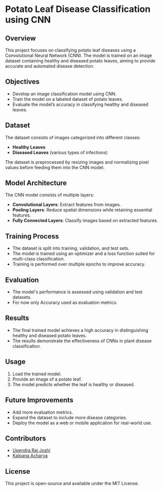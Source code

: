 # Potato Leaf Disease Classification using CNN

## Overview
This project focuses on classifying potato leaf diseases using a Convolutional Neural Network (CNN). The model is trained on an image dataset containing healthy and diseased potato leaves, aiming to provide accurate and automated disease detection.

## Objectives
- Develop an image classification model using CNN.
- Train the model on a labeled dataset of potato leaves.
- Evaluate the model’s accuracy in classifying healthy and diseased leaves.

## Dataset
The dataset consists of images categorized into different classes:
- **Healthy Leaves**
- **Diseased Leaves** (various types of infections)

The dataset is preprocessed by resizing images and normalizing pixel values before feeding them into the CNN model.

## Model Architecture
The CNN model consists of multiple layers:
- **Convolutional Layers**: Extract features from images.
- **Pooling Layers**: Reduce spatial dimensions while retaining essential features.
- **Fully Connected Layers**: Classify images based on extracted features.

## Training Process
- The dataset is split into training, validation, and test sets.
- The model is trained using an optimizer and a loss function suited for multi-class classification.
- Training is performed over multiple epochs to improve accuracy.

## Evaluation
- The model's performance is assessed using validation and test datasets.
- For now only Accuracy used as evaluation metrics.

## Results
- The final trained model achieves a high accuracy in distinguishing healthy and diseased potato leaves.
- The results demonstrate the effectiveness of CNNs in plant disease classification.

## Usage
1. Load the trained model.
2. Provide an image of a potato leaf.
3. The model predicts whether the leaf is healthy or diseased.

## Future Improvements
- Add more evaluation metrics.
- Expand the dataset to include more disease categories.
- Deploy the model as a web or mobile application for real-world use.

## Contributors
- [Upendra Raj Joshi](https://github.com/Upendra48)
- [Kalpana Acharya](https://github.com/kaps04)

## License
This project is open-source and available under the MIT License.
